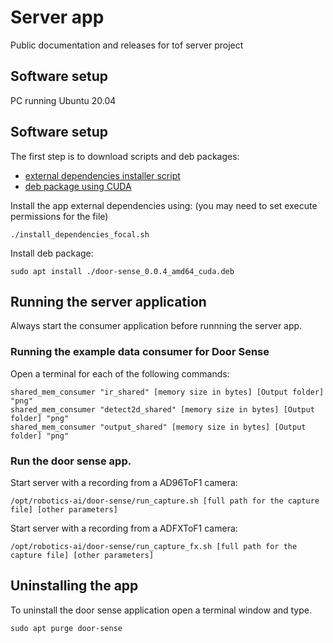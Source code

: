 # Server app
Public documentation and releases for tof server project

## Software setup
PC running Ubuntu 20.04

## Software setup
The first step is to download scripts and deb packages:
- [external dependencies installer script](https://github.com/robotics-ai/tof_process_public/blob/main/server/install_dependencies_focal.sh)
- [deb package using CUDA](https://github.com/robotics-ai/tof_process_public/blob/main/door_sense/PC/door-sense_0.0.4_amd64_cuda.deb)

Install the app external dependencies using: (you may need to set execute permissions for the file)
```
./install_dependencies_focal.sh
```

Install deb package:
```
sudo apt install ./door-sense_0.0.4_amd64_cuda.deb
```

## Running the server application
Always start the consumer application before runnning the server app.
### Running the example data consumer for Door Sense
Open a terminal for each of the following commands:
```
shared_mem_consumer "ir_shared" [memory size in bytes] [Output folder] "png"
shared_mem_consumer "detect2d_shared" [memory size in bytes] [Output folder] "png"
shared_mem_consumer "output_shared" [memory size in bytes] [Output folder] "png"
```

### Run the door sense app.
Start server with a recording from a AD96ToF1 camera:
```
/opt/robotics-ai/door-sense/run_capture.sh [full path for the capture file] [other parameters]
```

Start server with a recording from a ADFXToF1 camera:
```
/opt/robotics-ai/door-sense/run_capture_fx.sh [full path for the capture file] [other parameters]
```
## Uninstalling the app
To uninstall the door sense application open a terminal window and type.
```
sudo apt purge door-sense
```

